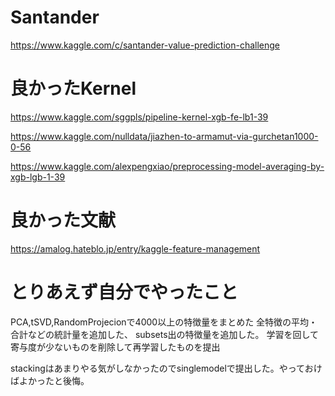 # Santander

https://www.kaggle.com/c/santander-value-prediction-challenge




# 良かったKernel

https://www.kaggle.com/sggpls/pipeline-kernel-xgb-fe-lb1-39

https://www.kaggle.com/nulldata/jiazhen-to-armamut-via-gurchetan1000-0-56

https://www.kaggle.com/alexpengxiao/preprocessing-model-averaging-by-xgb-lgb-1-39


# 良かった文献


https://amalog.hateblo.jp/entry/kaggle-feature-management

# とりあえず自分でやったこと

PCA,tSVD,RandomProjecionで4000以上の特徴量をまとめた
全特徴の平均・合計などの統計量を追加した、
subsets出の特徴量を追加した。
学習を回して寄与度が少ないものを削除して再学習したものを提出

stackingはあまりやる気がしなかったのでsinglemodelで提出した。やっておけばよかったと後悔。

